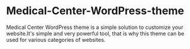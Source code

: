 Medical-Center-WordPress-theme
==============================

Medical Center WordPress theme is a simple solution to customize your website.It's simple and very powerful tool, that is why this theme can be used for various categories of websites. 
